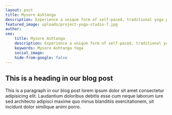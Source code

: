 ```yaml
---
layout: post
title: Mysore Ashtanga
description: Experience a unique form of self-paced, traditional yoga practice. In this style, students follow their own breath and rhythm, receiving personalized instruction and adjustments from the teacher.
featured_image: uploads/project-yoga-studio-7.jpg
author: 
seo: 
    title: Mysore Ashtanga
    description: Experience a unique form of self-paced, traditional yoga practice. In this style, students follow their own breath and rhythm, receiving personalized instruction and adjustments from the teacher.
    keywords: Mysore Ashtanga Yoga
    social_image: 
    hide-from-google: false
---
```


## This is a heading in our blog post 

This  is a paragraph in our blog post lorem ipsum dolor sit amet consectetur adipisicing elit. Laudantium doloribus debitis esse cum neque laborum iure sed architecto adipisci maxime quo minus blanditiis exercitationem, sit incidunt dolor similique animi porro.